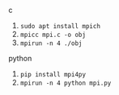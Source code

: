 c
1. `sudo apt install mpich`
2. `mpicc mpi.c -o obj`
3. `mpirun -n 4 ./obj`

python 
1. `pip install mpi4py`
2.  `mpirun -n 4 python mpi.py`
